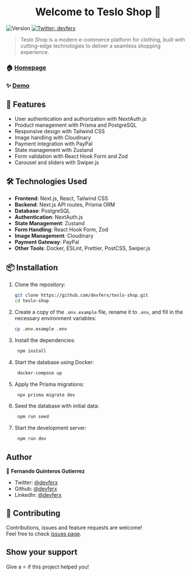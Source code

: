 <h1 align="center">Welcome to Teslo Shop 👋</h1>
<p>
  <img alt="Version" src="https://img.shields.io/badge/version-1.0.0-blue.svg?cacheSeconds=2592000" />
  <a href="https://twitter.com/devferx" target="_blank">
    <img alt="Twitter: devferx" src="https://img.shields.io/twitter/follow/devferx.svg?style=social" />
  </a>
</p>

> Teslo Shop is a modern e-commerce platform for clothing, built with cutting-edge technologies to deliver a seamless shopping experience.

### 🏠 [Homepage](https://teslo-shop-sigma.vercel.app/)

### ✨ [Demo](https://teslo-shop-sigma.vercel.app/)

## 🚀 Features

- User authentication and authorization with NextAuth.js
- Product management with Prisma and PostgreSQL
- Responsive design with Tailwind CSS
- Image handling with Cloudinary
- Payment integration with PayPal
- State management with Zustand
- Form validation with React Hook Form and Zod
- Carousel and sliders with Swiper.js

## 🛠️ Technologies Used

- **Frontend**: Next.js, React, Tailwind CSS
- **Backend**: Next.js API routes, Prisma ORM
- **Database**: PostgreSQL
- **Authentication**: NextAuth.js
- **State Management**: Zustand
- **Form Handling**: React Hook Form, Zod
- **Image Management**: Cloudinary
- **Payment Gateway**: PayPal
- **Other Tools**: Docker, ESLint, Prettier, PostCSS, Swiper.js


## 📦 Installation

1. Clone the repository:
    ```sh
    git clone https://github.com/devferx/teslo-shop.git
    cd teslo-shop
    ```

2. Create a copy of the `.env.example` file, rename it to `.env`, and fill in the necessary environment variables:
    ```sh
    cp .env.example .env
    ```

3. Install the dependencies:
   ```sh
    npm install
    ```

4. Start the database using Docker:
   ```sh
    docker-compose up
    ```

5. Apply the Prisma migrations:
   ```sh
    npx prisma migrate dev
    ```

6. Seed the database with initial data:
   ```sh
    npm run seed
    ```

7. Start the development server:
   ```sh
    npm run dev
    ```

## Author

👤 **Fernando Quinteros Gutierrez**

* Twitter: [@devferx](https://twitter.com/devferx)
* Github: [@devferx](https://github.com/devferx)
* LinkedIn: [@devferx](https://linkedin.com/in/devferx)

## 🤝 Contributing

Contributions, issues and feature requests are welcome!<br />Feel free to check [issues page](https://github.com/devferx/teslo-shop/issues). 

## Show your support

Give a ⭐️ if this project helped you!


